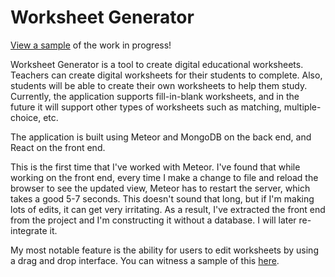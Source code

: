 # Worksheet Generator
[View a sample](https://saanderson1987.github.io/worksheet-generator-sample/) of the work in progress!

Worksheet Generator is a tool to create digital educational worksheets. Teachers can create digital worksheets for their students to complete. Also, students will be able to create their own worksheets to help them study. Currently, the application supports fill-in-blank worksheets, and in the future it will support other types of worksheets such as matching, multiple-choice, etc.

The application is built using Meteor and MongoDB on the back end, and React on the front end.

This is the first time that I've worked with Meteor. I've found that while working on the front end, every time I make a change to file and reload the browser to see the updated view, Meteor has to restart the server, which takes a good 5-7 seconds. This doesn't sound that long, but if I'm making lots of edits, it can get very irritating. As a result, I've extracted the front end from the project and I'm constructing it without a database. I will later re-integrate it.

My most notable feature is the ability for users to edit worksheets by using a drag and drop interface. You can witness a sample of this [here](https://saanderson1987.github.io/worksheet-generator-sample/).
